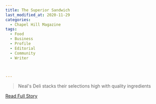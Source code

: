 ```yaml
---
title: The Superior Sandwich
last_modified_at: 2020-11-29
categories:
  - Chapel Hill Magazine
tags:
  - Food
  - Business
  - Profile
  - Editorial 
  - Community
  - Writer



---
```


> Neal's Deli stacks their selections high with quality ingredients

<a href="https://issuu.com/shannonmedia/docs/chhm_issue/70" target="_blank">Read Full Story</a>
